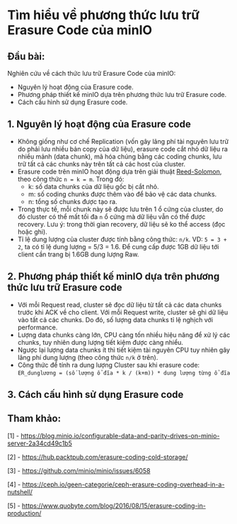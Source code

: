 # Tìm hiểu về phương thức lưu trữ Erasure Code của minIO
## Đầu bài:
Nghiên cứu về cách thức lưu trữ Erasure Code của minIO:
 - Nguyên lý hoạt động của Erasure code.
 - Phương pháp thiết kế minIO dựa trên phương thức lưu trữ Erasure code.
 - Cách cấu hình sử dụng Erasure code.

## 1. Nguyên lý hoạt động của Erasure code
 - Không giống như cơ chế Replication (vốn gây lãng phí tài nguyên lưu trữ do phải lưu nhiều bản copy của dữ liệu), erasure code cắt nhỏ dữ liệu ra nhiều mảnh (data chunk), mã hóa chúng bằng các coding chunks, lưu trữ tất cả các chunks này trên tất cả các host của cluster.
  - Erasure code trên minIO hoạt động dựa trên giải thuật [Reed-Solomon](https://en.wikipedia.org/wiki/Reed%E2%80%93Solomon_error_correction), theo công thức `n = k = m`.
    Trong đó:
    - k: số data chunks của dữ liệu gốc bị cắt nhỏ.
    - m: số coding chunks được thêm vào để bảo vệ các data chunks.
    - n: tổng số chunks được tạo ra.
 - Trong thực tế, mỗi chunk này sẽ được lưu trên 1 ổ cứng của cluster, do đó cluster có thể mất tối đa `n` ổ cứng mà dữ liệu vẫn có thể được recovery. Lưu ý: trong thời gian recovery, dữ liệu sẽ ko thể access (đọc hoặc ghi).
 - Tỉ lệ dung lượng của cluster được tính bằng công thức: `n/k`. VD: `5 = 3 + 2`, ta có tỉ lệ dung lượng = 5/3 = 1.6. Để cung cấp được 1GB dữ liệu tới client cần trang bị 1.6GB dung lượng Raw.

## 2. Phương pháp thiết kế minIO dựa trên phương thức lưu trữ Erasure code
  
 - Với mỗi Request read, cluster sẽ đọc dữ liệu từ tất cả các data chunks trước khi ACK về cho client. Với mỗi Request write, cluster sẽ ghi dữ liệu vào tất cả các chunks. Do đó, số lượng data chunks tỉ lệ nghịch với performance.
 - Lượng data chunks càng lớn, CPU càng tốn nhiều hiệu năng để xử lý các chunks, tuy nhiên dung lượng tiết kiệm được càng nhiểu.
 - Ngược lại lượng data chunks ít thì tiết kiệm tài nguyên CPU tuy nhiên gây lãng phí dung lượng (theo công thức `n/k` ở trên).
 - Công thức để tính ra dung lượng Cluster sau khi erasure code: `ER_dunglương = (số lượng ổ đĩa * k / (k+m)) * dung lượng từng ổ đĩa`

## 3. Cách cấu hình sử dụng Erasure code

## Tham khảo:

[1] - https://blog.minio.io/configurable-data-and-parity-drives-on-minio-server-2a34cd49c1b5

[2] - https://hub.packtpub.com/erasure-coding-cold-storage/

[3] - https://github.com/minio/minio/issues/6058

[4] - https://ceph.io/geen-categorie/ceph-erasure-coding-overhead-in-a-nutshell/

[5] - https://www.quobyte.com/blog/2016/08/15/erasure-coding-in-production/